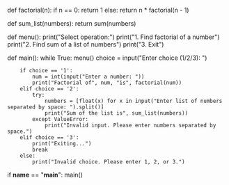def factorial(n):
    if n == 0:
        return 1
    else:
        return n * factorial(n - 1)

def sum_list(numbers):
    return sum(numbers)

def menu():
    print("Select operation:")
    print("1. Find factorial of a number")
    print("2. Find sum of a list of numbers")
    print("3. Exit")

def main():
    while True:
        menu()
        choice = input("Enter choice (1/2/3): ")

        if choice == '1':
            num = int(input("Enter a number: "))
            print("Factorial of", num, "is", factorial(num))
        elif choice == '2':
            try:
                numbers = [float(x) for x in input("Enter list of numbers separated by space: ").split()]
                print("Sum of the list is", sum_list(numbers))
            except ValueError:
                print("Invalid input. Please enter numbers separated by space.")
        elif choice == '3':
            print("Exiting...")
            break
        else:
            print("Invalid choice. Please enter 1, 2, or 3.")

if __name__ == "__main__":
    main()
